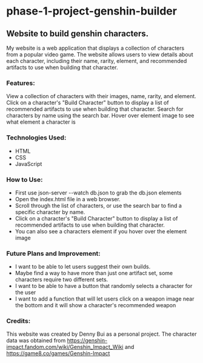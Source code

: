 # phase-1-project-genshin-builder
## Website to build genshin characters. 

My website is a web application that displays a collection of characters from a popular video game. The website allows users to view details about each character, including their name, rarity, element, and recommended artifacts to use when building that character.

### Features:
View a collection of characters with their images, name, rarity, and element.
Click on a character's "Build Character" button to display a list of recommended artifacts to use when building that character.
Search for characters by name using the search bar.
Hover over element image to see what element a character is

### Technologies Used:
- HTML
- CSS
- JavaScript

### How to Use:
- First use json-server --watch db.json to grab the db.json elements
- Open the index.html file in a web browser.
- Scroll through the list of characters, or use the search bar to find a specific character by name.
- Click on a character's "Build Character" button to display a list of recommended artifacts to use when building that character.
- You can also see a characters element if you hover over the element image

### Future Plans and Improvement:
- I want to be able to let users suggest their own builds.
- Maybe find a way to have more than just one artifact set, some characters require two different sets.
- I want to be able to have a button that randomly selects a character for the user
- I want to add a function that will let users click on a weapon image near the bottom and it will show a character's recommended weapon

### Credits:
This website was created by Denny Bui as a personal project. The character data was obtained from https://genshin-impact.fandom.com/wiki/Genshin_Impact_Wiki and https://game8.co/games/Genshin-Impact